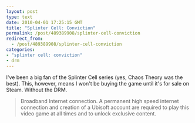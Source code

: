 ```yaml
---
layout: post
type: text
date: 2010-04-01 17:25:15 GMT
title: "Splinter Cell: Conviction"
permalink: /post/489389908/splinter-cell-conviction
redirect_from: 
  - /post/489389908/splinter-cell-conviction
categories:
- "splinter cell: conviction"
- drm
---
```

I've been a big fan of the Splinter Cell series (yes, Chaos Theory was the best). This, however, means I won't be buying the game until it's for sale on Steam. Without the DRM.

<blockquote>Broadband Internet connection. A permanent high speed internet connection and creation of a Ubisoft account are required to play this video game at all times and to unlock exclusive content.</blockquote>